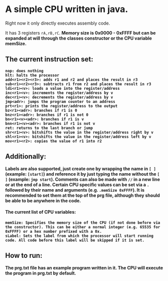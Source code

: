# A simple CPU written in java.
Right now it only directly executes assembly code.

It has 3 registers ```rA,rB,rC```. <b/>
Memory size is 0x0000 - 0xFFFF but can be expanded at will through the classes constructor or the CPU variable memSize.

## The current instruction set:
```
nop: does nothing
hlt: halts the processor
add<r1><r2><r3>: adds r1 and r2 and places the result in r3
sub<r1><r2><r3>: subtracts r1 from r2 and places the result in r3
ldi<r1><v>: loads a value into the register/address
inc<r1><v>: increments the register/address by v
dec<r1><v>: decrements the register/address by v
jmp<adr>: jumps the program counter to an address
prt<r1>: prints the register/address to the output
bz<r1><adr>: branches if r1 is 0
bnz<r1><adr>: branches if r1 is not 0
bn<r1><v><adr>: branches if r1 is v
bnn<r1><v><adr>: branches if r1 is not v
ret: returns to the last branch or jump
shr<r1><v>: bitshifts the value in the register/address right by v
shl<r1><v>: bitshifts the value in the register/address left by v
mov<r1><r2>: copies the value of r1 into r2
```

## Additionally:
Labels are also supported, just create one by wrapping the name in ```[ ]``` (example: ```[start]```) and reference it by just typing the name without the ```[ ]``` (example: ```jmp start```). <b/>
Comments can also be made with ```//``` in a new line or at the end of a line. <b/>
Certain CPU specific values can be set via a ```.``` followed by their name and arguments (e.g. ```.memSize 0xFFFF```). 
It is recommended to set them at the top of the prg file, although they should be able to be anywhere in the code. 
#### The current list of CPU variables:
```
memSize: Specifies the memory size of the CPU (if not done before via the constructor). This can be either a normal integer (e.g. 65535 for 0xFFFF) or a hex number prefixed with a 0x.
sLabel: Sets the label from which the processor will start running code. All code before this label will be skipped if it is set. 
```

## How to run:
The prg.txt file has an example program written in it.
The CPU will execute the program in prg.txt by default.
